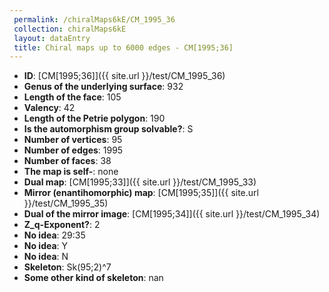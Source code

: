 ```yaml
--- 
 permalink: /chiralMaps6kE/CM_1995_36 
 collection: chiralMaps6kE
 layout: dataEntry
 title: Chiral maps up to 6000 edges - CM[1995;36]
---
```


- **ID**: [CM[1995;36]]({{ site.url }}/test/CM_1995_36)
- **Genus of the underlying surface**: 932
- **Length of the face**: 105
- **Valency**: 42
- **Length of the Petrie polygon**: 190
- **Is the automorphism group solvable?**: S
- **Number of vertices**: 95
- **Number of edges**: 1995
- **Number of faces**: 38
- **The map is self-**: none
- **Dual map**: [CM[1995;33]]({{ site.url }}/test/CM_1995_33)
- **Mirror (enantihomorphic) map**: [CM[1995;35]]({{ site.url }}/test/CM_1995_35)
- **Dual of the mirror image**: [CM[1995;34]]({{ site.url }}/test/CM_1995_34)
- **Z_q-Exponent?**: 2
- **No idea**:  29:35
- **No idea**: Y
- **No idea**: N
- **Skeleton**: Sk(95;2)^7
- **Some other kind of skeleton**: nan
